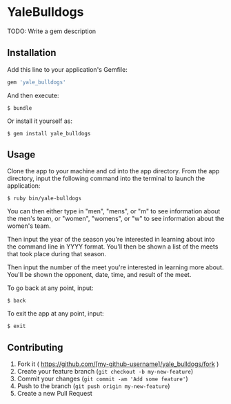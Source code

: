 # YaleBulldogs

TODO: Write a gem description

## Installation

Add this line to your application's Gemfile:

```ruby
gem 'yale_bulldogs'
```

And then execute:

    $ bundle

Or install it yourself as:

    $ gem install yale_bulldogs

## Usage

Clone the app to your machine and cd into the app directory. From the app directory, input the following command into the terminal to launch the application: 

    $ ruby bin/yale-bulldogs

You can then either type in "men", "mens", or "m" to see information about the men's team, or "women", "womens", or "w" to see information about the women's team.

Then input the year of the season you're interested in learning about into the command line in YYYY format. You'll then be shown a list of the meets that took place during that season.

Then input the number of the meet you're interested in learning more about. You'll be shown the opponent, date, time, and result of the meet.

To go back at any point, input:

    $ back

To exit the app at any point, input:

    $ exit

## Contributing

1. Fork it ( https://github.com/[my-github-username]/yale_bulldogs/fork )
2. Create your feature branch (`git checkout -b my-new-feature`)
3. Commit your changes (`git commit -am 'Add some feature'`)
4. Push to the branch (`git push origin my-new-feature`)
5. Create a new Pull Request
